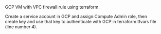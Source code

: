 GCP VM with VPC firewall rule using terraform.

Create a service account in GCP and assign Compute Admin role, then create key and use that key to authenticate with GCP in terraform.tfvars file (line number 4).
